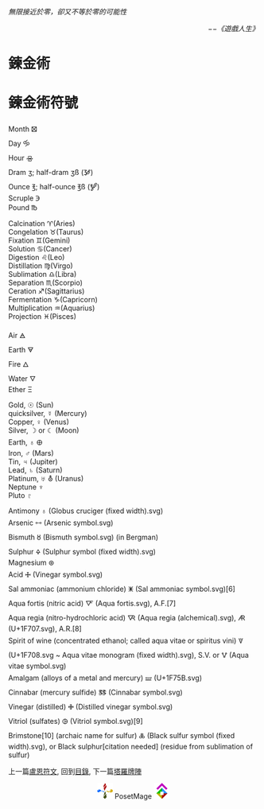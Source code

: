 *無限接近於零，卻又不等於零的可能性*  
<p align="right"><i>−−《遊戲人生》</i></p>

# 鍊金術

# 鍊金術符號
Month 🝱  
Day 🝰  
Hour 🝮  
Dram ʒ; half-dram ʒß (🝲)  
Ounce ℥; half-ounce ℥ß (🝳)  
Scruple ℈  
Pound ℔  
  
Calcination ♈︎(Aries)  
Congelation ♉︎(Taurus)  
Fixation ♊︎(Gemini)  
Solution ♋︎(Cancer)  
Digestion ♌︎(Leo)  
Distillation ♍︎(Virgo)  
Sublimation ♎︎(Libra)  
Separation ♏︎(Scorpio)  
Ceration ♐︎(Sagittarius)  
Fermentation ♑︎(Capricorn)  
Multiplication ♒︎(Aquarius)  
Projection ♓︎(Pisces)  
  
Air 🜁  
Earth 🜃  
Fire 🜂  
Water 🜄  
Ether Ξ  
  
Gold, ☉ (Sun)  
quicksilver, ☿ (Mercury)  
Copper, ♀ (Venus)  
Silver, ☽ or ☾ (Moon)  
Earth, ♁ 🜨  
Iron, ♂ (Mars)  
Tin, ♃ (Jupiter)  
Lead, ♄ (Saturn)  
Platinum, ♅ ⛢ (Uranus)  
Neptune ♆  
Pluto ♇  
  
Antimony ♁ (Globus cruciger (fixed width).svg)  
Arsenic 🜺 (Arsenic symbol.svg)  
Bismuth 🜘 (Bismuth symbol.svg) (in Bergman)  
Sulphur 🜍 (Sulphur symbol (fixed width).svg)  
Magnesium ⊛  
Acid 🜊 (Vinegar symbol.svg)  
Sal ammoniac (ammonium chloride) 🜹 (Sal ammoniac symbol.svg)[6]  
Aqua fortis (nitric acid) 🜅 (Aqua fortis.svg), A.F.[7]  
Aqua regia (nitro-hydrochloric acid) 🜆 (Aqua regia (alchemical).svg), 🜇 (U+1F707.svg), A.R.[8]  
Spirit of wine (concentrated ethanol; called aqua vitae or spiritus vini) 🜈 (U+1F708.svg ~ Aqua vitae monogram (fixed width).svg), S.V. or 🜉 (Aqua vitae symbol.svg)  
Amalgam (alloys of a metal and mercury) 🝛 (U+1F75B.svg)  
Cinnabar (mercury sulfide) 🜓 (Cinnabar symbol.svg)  
Vinegar (distilled) 🜋 (Distilled vinegar symbol.svg)  
Vitriol (sulfates) 🜖 (Vitriol symbol.svg)[9]  
Brimstone[10] (archaic name for sulfur) 🜏 (Black sulfur symbol (fixed width).svg), or Black sulphur[citation needed] (residue from sublimation of sulfur)

上一篇[盧恩符文](../Runes), 
回到[目錄](/#ch-2-documentation), 
下一篇[塔羅牌陣](../Tarot)


<p align="center"><img src="/Icon/Design/4Element.svg" Height="32" /> PosetMage <img src="/Icon/Transparent/POM.png" Height="32" /></p>